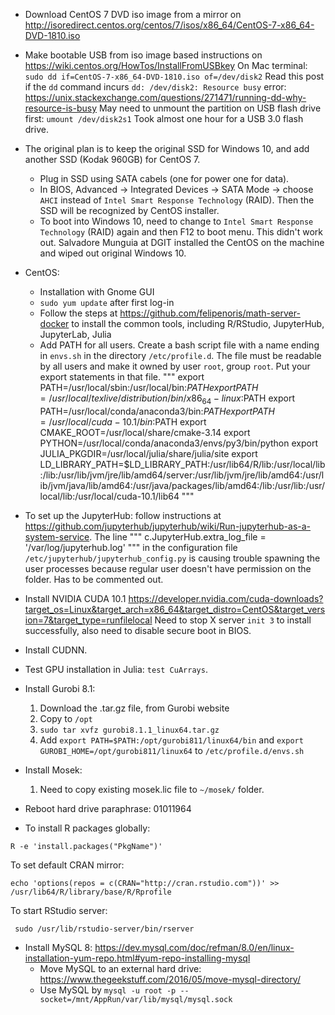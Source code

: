 - Download CentOS 7 DVD iso image from a mirror on 
http://isoredirect.centos.org/centos/7/isos/x86_64/CentOS-7-x86_64-DVD-1810.iso

- Make bootable USB from iso image based instructions on
<https://wiki.centos.org/HowTos/InstallFromUSBkey>
On Mac terminal:
`sudo dd if=CentOS-7-x86_64-DVD-1810.iso of=/dev/disk2`
Read this post if the `dd` command incurs `dd: /dev/disk2: Resource busy` error:
https://unix.stackexchange.com/questions/271471/running-dd-why-resource-is-busy
May need to unmount the partition on USB flash drive first:
`umount /dev/disk2s1`
Took almost one hour for a USB 3.0 flash drive.

- The original plan is to keep the original SSD for Windows 10, and add another SSD (Kodak 960GB) for CentOS 7. 
    - Plug in SSD using SATA cabels (one for power one for data). 
    - In BIOS, Advanced -> Integrated Devices -> SATA Mode -> choose `AHCI` instead of `Intel Smart Response Technology` (RAID). Then the SSD will be recognized by CentOS installer.
    - To boot into Windows 10, need to change to `Intel Smart Response Technology` (RAID) again and then F12 to boot menu.
This didn't work out. Salvadore Munguia at DGIT installed the CentOS on the machine and wiped out original Windows 10.

- CentOS:
    - Installation with Gnome GUI
    - `sudo yum update` after first log-in
    - Follow the steps at <https://github.com/felipenoris/math-server-docker> to install the common tools, including R/RStudio, JupyterHub, JupyterLab, Julia
    - Add PATH for all users. Create a bash script file with a name ending in `envs.sh` in the directory `/etc/profile.d`. The file must be readable by all users and make it owned by user `root`, group `root`. Put your export statements in that file.
"""
export PATH=/usr/local/sbin:/usr/local/bin:$PATH
export PATH=/usr/local/texlive/distribution/bin/x86_64-linux:$PATH
export PATH=/usr/local/conda/anaconda3/bin:$PATH
export PATH=/usr/local/cuda-10.1/bin:$PATH
export CMAKE_ROOT=/usr/local/share/cmake-3.14
export PYTHON=/usr/local/conda/anaconda3/envs/py3/bin/python
export JULIA_PKGDIR=/usr/local/julia/share/julia/site
export LD_LIBRARY_PATH=$LD_LIBRARY_PATH:/usr/lib64/R/lib:/usr/local/lib:/lib:/usr/lib/jvm/jre/lib/amd64/server:/usr/lib/jvm/jre/lib/amd64:/usr/lib/jvm/java/lib/amd64:/usr/java/packages/lib/amd64:/lib:/usr/lib:/usr/local/lib:/usr/local/cuda-10.1/lib64
"""    

- To set up the JupyterHub: follow instructions at <https://github.com/jupyterhub/jupyterhub/wiki/Run-jupyterhub-as-a-system-service>. The line 
"""
c.JupyterHub.extra_log_file = '/var/log/jupyterhub.log'
"""
in the configuration file `/etc/jupyterhub/jupyterhub_config.py` is causing trouble spawning the user processes because regular user doesn't have permission on the folder. Has to be commented out.

- Install NVIDIA CUDA 10.1 <https://developer.nvidia.com/cuda-downloads?target_os=Linux&target_arch=x86_64&target_distro=CentOS&target_version=7&target_type=runfilelocal>
Need to stop X server `init 3` to install successfully, also need to disable secure boot in BIOS.

- Install CUDNN.

- Test GPU installation in Julia: `test CuArrays`.

- Install Gurobi 8.1: 
    1. Download the .tar.gz file, from Gurobi website
    2. Copy to `/opt`
    3. `sudo tar xvfz gurobi8.1.1_linux64.tar.gz`
    4. Add `export PATH=$PATH:/opt/gurobi811/linux64/bin` and `export GUROBI_HOME=/opt/gurobi811/linux64` to `/etc/profile.d/envs.sh`

- Install Mosek:
    1. Need to copy existing mosek.lic file to `~/mosek/` folder.

- Reboot hard drive paraphrase: 01011964

- To install R packages globally:  
```
R -e 'install.packages("PkgName")'
```
To set default CRAN mirror:   
```
echo 'options(repos = c(CRAN="http://cran.rstudio.com"))' >> /usr/lib64/R/library/base/R/Rprofile
```
To start RStudio server:
```
 sudo /usr/lib/rstudio-server/bin/rserver
 ```

- Install MySQL 8: <https://dev.mysql.com/doc/refman/8.0/en/linux-installation-yum-repo.html#yum-repo-installing-mysql>
    - Move MySQL to an external hard drive: <https://www.thegeekstuff.com/2016/05/move-mysql-directory/>
    - Use MySQL by ```mysql -u root -p --socket=/mnt/AppRun/var/lib/mysql/mysql.sock```
